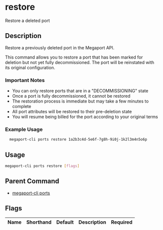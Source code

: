 # restore

Restore a deleted port

## Description

Restore a previously deleted port in the Megaport API.

This command allows you to restore a port that has been marked for deletion but not yet fully decommissioned. The port will be reinstated with its original configuration.

### Important Notes
  - You can only restore ports that are in a "DECOMMISSIONING" state
  - Once a port is fully decommissioned, it cannot be restored
  - The restoration process is immediate but may take a few minutes to complete
  - All port attributes will be restored to their pre-deletion state
  - You will resume being billed for the port according to your original terms

### Example Usage

```sh
  megaport-cli ports restore 1a2b3c4d-5e6f-7g8h-9i0j-1k2l3m4n5o6p
```

## Usage

```sh
megaport-cli ports restore [flags]
```


## Parent Command

* [megaport-cli ports](megaport-cli_ports.md)
## Flags

| Name | Shorthand | Default | Description | Required |
|------|-----------|---------|-------------|----------|


